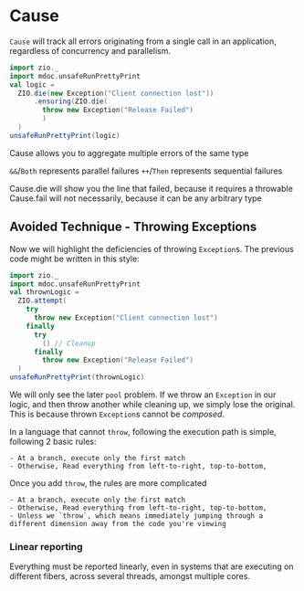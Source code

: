 # Cause

`Cause` will track all errors originating from a single call in an application, regardless of concurrency and parallelism.

```scala mdoc:crash
import zio._
import mdoc.unsafeRunPrettyPrint
val logic =
  ZIO.die(new Exception("Client connection lost"))
      .ensuring(ZIO.die(
        throw new Exception("Release Failed")
        )
  )
unsafeRunPrettyPrint(logic)
```

Cause allows you to aggregate multiple errors of the same type

`&&`/`Both` represents parallel failures
`++`/`Then` represents sequential failures

Cause.die will show you the line that failed, because it requires a throwable
Cause.fail will not necessarily, because it can be any arbitrary type

## Avoided Technique - Throwing Exceptions

Now we will highlight the deficiencies of throwing `Exception`s.
The previous code might be written in this style:

```scala mdoc
import zio._
import mdoc.unsafeRunPrettyPrint
val thrownLogic =
  ZIO.attempt(
    try
      throw new Exception("Client connection lost")
    finally
      try 
        () // Cleanup
      finally
        throw new Exception("Release Failed")
  )
unsafeRunPrettyPrint(thrownLogic)
```

We will only see the later `pool` problem.
If we throw an `Exception` in our logic, and then throw another while cleaning up, we simply lose the original.
This is because thrown `Exception`s cannot be _composed_.

In a language that cannot `throw`, following the execution path is simple, following 2 basic rules:

    - At a branch, execute only the first match
    - Otherwise, Read everything from left-to-right, top-to-bottom, 

Once you add `throw`, the rules are more complicated

    - At a branch, execute only the first match
    - Otherwise, Read everything from left-to-right, top-to-bottom,
    - Unless we `throw`, which means immediately jumping through a different dimension away from the code you're viewing

### Linear reporting
Everything must be reported linearly, even in systems that are executing on different fibers, across several threads, amongst multiple cores.
